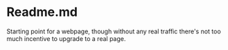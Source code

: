 # Readme.md
Starting point for a webpage, though without any real traffic there's not too much incentive to upgrade to a real page.
